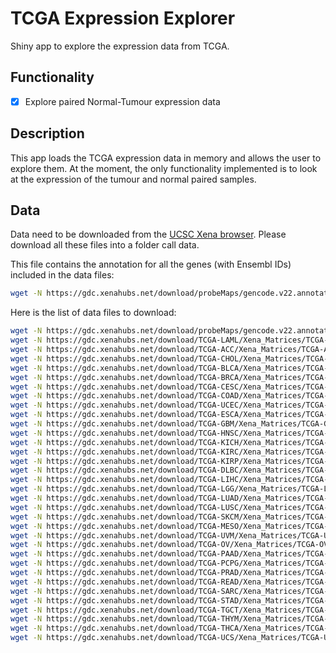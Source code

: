 # TCGA Expression Explorer

Shiny app to explore the expression data from TCGA.

## Functionality

- [x] Explore paired Normal-Tumour expression data

## Description

This app loads the TCGA expression data in memory and allows the user to explore them. At the moment, the only functionality implemented is to look at the expression of the tumour and normal paired samples.

## Data

Data need to be downloaded from the [UCSC Xena browser](http://xena.ucsc.edu). Please download all these files into a folder call data.

This file contains the annotation for all the genes (with Ensembl IDs) included in the data files:

```bash
wget -N https://gdc.xenahubs.net/download/probeMaps/gencode.v22.annotation.gene.probeMap.gz
```

Here is the list of data files to download:

```bash
wget -N https://gdc.xenahubs.net/download/probeMaps/gencode.v22.annotation.gene.probeMap.gz
wget -N https://gdc.xenahubs.net/download/TCGA-LAML/Xena_Matrices/TCGA-LAML.htseq_fpkm-uq.tsv.gz
wget -N https://gdc.xenahubs.net/download/TCGA-ACC/Xena_Matrices/TCGA-ACC.htseq_fpkm-uq.tsv.gz
wget -N https://gdc.xenahubs.net/download/TCGA-CHOL/Xena_Matrices/TCGA-CHOL.htseq_fpkm-uq.tsv.gz
wget -N https://gdc.xenahubs.net/download/TCGA-BLCA/Xena_Matrices/TCGA-BLCA.htseq_fpkm-uq.tsv.gz
wget -N https://gdc.xenahubs.net/download/TCGA-BRCA/Xena_Matrices/TCGA-BRCA.htseq_fpkm-uq.tsv.gz
wget -N https://gdc.xenahubs.net/download/TCGA-CESC/Xena_Matrices/TCGA-CESC.htseq_fpkm-uq.tsv.gz
wget -N https://gdc.xenahubs.net/download/TCGA-COAD/Xena_Matrices/TCGA-COAD.htseq_fpkm-uq.tsv.gz
wget -N https://gdc.xenahubs.net/download/TCGA-UCEC/Xena_Matrices/TCGA-UCEC.htseq_fpkm-uq.tsv.gz
wget -N https://gdc.xenahubs.net/download/TCGA-ESCA/Xena_Matrices/TCGA-ESCA.htseq_fpkm-uq.tsv.gz
wget -N https://gdc.xenahubs.net/download/TCGA-GBM/Xena_Matrices/TCGA-GBM.htseq_fpkm-uq.tsv.gz
wget -N https://gdc.xenahubs.net/download/TCGA-HNSC/Xena_Matrices/TCGA-HNSC.htseq_fpkm-uq.tsv.gz
wget -N https://gdc.xenahubs.net/download/TCGA-KICH/Xena_Matrices/TCGA-KICH.htseq_fpkm-uq.tsv.gz
wget -N https://gdc.xenahubs.net/download/TCGA-KIRC/Xena_Matrices/TCGA-KIRC.htseq_fpkm-uq.tsv.gz
wget -N https://gdc.xenahubs.net/download/TCGA-KIRP/Xena_Matrices/TCGA-KIRP.htseq_fpkm-uq.tsv.gz
wget -N https://gdc.xenahubs.net/download/TCGA-DLBC/Xena_Matrices/TCGA-DLBC.htseq_fpkm-uq.tsv.gz
wget -N https://gdc.xenahubs.net/download/TCGA-LIHC/Xena_Matrices/TCGA-LIHC.htseq_fpkm-uq.tsv.gz
wget -N https://gdc.xenahubs.net/download/TCGA-LGG/Xena_Matrices/TCGA-LGG.htseq_fpkm-uq.tsv.gz
wget -N https://gdc.xenahubs.net/download/TCGA-LUAD/Xena_Matrices/TCGA-LUAD.htseq_fpkm-uq.tsv.gz
wget -N https://gdc.xenahubs.net/download/TCGA-LUSC/Xena_Matrices/TCGA-LUSC.htseq_fpkm-uq.tsv.gz
wget -N https://gdc.xenahubs.net/download/TCGA-SKCM/Xena_Matrices/TCGA-SKCM.htseq_fpkm-uq.tsv.gz
wget -N https://gdc.xenahubs.net/download/TCGA-MESO/Xena_Matrices/TCGA-MESO.htseq_fpkm-uq.tsv.gz
wget -N https://gdc.xenahubs.net/download/TCGA-UVM/Xena_Matrices/TCGA-UVM.htseq_fpkm-uq.tsv.gz
wget -N https://gdc.xenahubs.net/download/TCGA-OV/Xena_Matrices/TCGA-OV.htseq_fpkm-uq.tsv.gz
wget -N https://gdc.xenahubs.net/download/TCGA-PAAD/Xena_Matrices/TCGA-PAAD.htseq_fpkm-uq.tsv.gz
wget -N https://gdc.xenahubs.net/download/TCGA-PCPG/Xena_Matrices/TCGA-PCPG.htseq_fpkm-uq.tsv.gz
wget -N https://gdc.xenahubs.net/download/TCGA-PRAD/Xena_Matrices/TCGA-PRAD.htseq_fpkm-uq.tsv.gz
wget -N https://gdc.xenahubs.net/download/TCGA-READ/Xena_Matrices/TCGA-READ.htseq_fpkm-uq.tsv.gz
wget -N https://gdc.xenahubs.net/download/TCGA-SARC/Xena_Matrices/TCGA-SARC.htseq_fpkm-uq.tsv.gz
wget -N https://gdc.xenahubs.net/download/TCGA-STAD/Xena_Matrices/TCGA-STAD.htseq_fpkm-uq.tsv.gz
wget -N https://gdc.xenahubs.net/download/TCGA-TGCT/Xena_Matrices/TCGA-TGCT.htseq_fpkm-uq.tsv.gz
wget -N https://gdc.xenahubs.net/download/TCGA-THYM/Xena_Matrices/TCGA-THYM.htseq_fpkm-uq.tsv.gz
wget -N https://gdc.xenahubs.net/download/TCGA-THCA/Xena_Matrices/TCGA-THCA.htseq_fpkm-uq.tsv.gz
wget -N https://gdc.xenahubs.net/download/TCGA-UCS/Xena_Matrices/TCGA-UCS.htseq_fpkm-uq.tsv.gz
```
